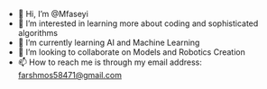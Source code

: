 - 👋 Hi, I’m @Mfaseyi
- 👀 I’m interested in learning more about coding and sophisticated algorithms 
- 🌱 I’m currently learning AI and Machine Learning 
- 💞️ I’m looking to collaborate on Models and Robotics Creation
- 📫 How to reach me is through my email address: farshmos58471@gmail.com

<!---
Mfaseyi/Mfaseyi is a ✨ special ✨ repository because its `README.md` (this file) appears on your GitHub profile.
You can click the Preview link to take a look at your changes.
--->
